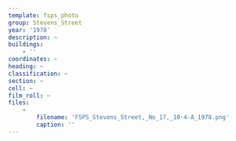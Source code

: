 ```yaml
---
template: fsps_photo
group: Stevens_Street
year: '1978'
description: ~
buildings:
    - ''
coordinates: ~
heading: ~
classification: ~
section: ~
cell: ~
film_roll: ~
files:
    -
        filename: 'FSPS_Stevens_Street,_No_17,_10-4-A_1978.png'
        caption: ''
---
```

